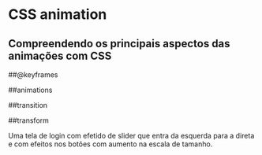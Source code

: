 # CSS animation

## Compreendendo os principais aspectos das animações com CSS

##@keyframes 

##animations

##transition

##transform

Uma tela de login com efetido de slider que entra da esquerda para a direta e com efeitos nos botões com aumento na escala de tamanho.
